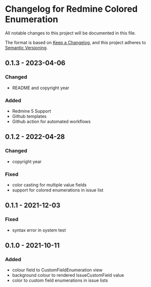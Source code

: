 # Changelog for Redmine Colored Enumeration

All notable changes to this project will be documented in this file.

The format is based on [Keep a Changelog](https://keepachangelog.com/en/1.0.0/),
and this project adheres to [Semantic Versioning](https://semver.org/spec/v2.0.0.html).

## 0.1.3 - 2023-04-06

### Changed

* README and copyright year

### Added

* Redmine 5 Support
* Github templates
* Github action for automated workflows

## 0.1.2 - 2022-04-28

### Changed

* copyright year

### Fixed

* color casting for multiple value fields
* support for colored enumerations in issue list

## 0.1.1 - 2021-12-03

### Fixed

* syntax error in system test

## 0.1.0 - 2021-10-11

### Added

* colour field to CustomFieldEnumeration view
* background colour to rendered IssueCustomField value
* color to custom field enumerations in issue lists
